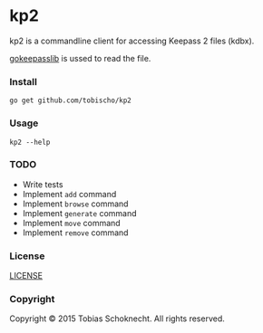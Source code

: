 kp2
===

kp2 is a commandline client for accessing Keepass 2 files (kdbx).

[gokeepasslib](https://github.com/tobischo/gokeepasslib) is ussed to read the file.

### Install

```
go get github.com/tobischo/kp2
```

### Usage

```
kp2 --help
```

### TODO

* Write tests
* Implement `add` command
* Implement `browse` command
* Implement `generate` command
* Implement `move` command
* Implement `remove` command

### License
[LICENSE](LICENSE.md)

### Copyright
Copyright &copy; 2015 Tobias Schoknecht. All rights reserved.
